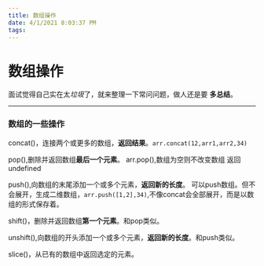 ```yaml
---
title: 数组操作
date: 4/1/2021 8:03:37 PM 
tags:
---
```


# 数组操作

面试觉得自己实在太*垃圾*了，就来整理一下常问问题，做人还是要 **多总结**。
*****  

### 数组的一些操作
concat()，连接两个或更多的数组，**返回结果**。`arr.concat(12,arr1,arr2,34)`

pop(),删除并返回数组**最后一个元素**。 arr.pop(),数组为空则不改变数组 返回undefined

push(),向数组的末尾添加一个或多个元素，**返回新的长度**。  可以push数组。但不会展开，生成二维数组，`arr.push([1,2],34)`,不像concat会全部展开，而是以数组的形式保存着。

shift()，删除并返回数组**第一个元素**。和pop类似。

unshift(),向数组的开头添加一个或多个元素，**返回新的长度**。和push类似。

slice()，从已有的数组中返回选定的元素。